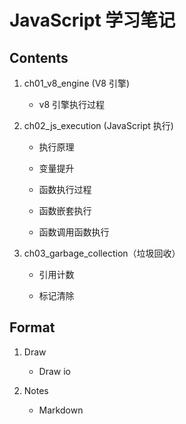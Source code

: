 # JavaScript 学习笔记

## Contents

1. ch01_v8_engine (V8 引擎)

   - v8 引擎执行过程

2. ch02_js_execution (JavaScript 执行)

   - 执行原理

   - 变量提升

   - 函数执行过程

   - 函数嵌套执行

   - 函数调用函数执行

3. ch03_garbage_collection（垃圾回收）

   - 引用计数

   - 标记清除

## Format

1. Draw

   - Draw io

2. Notes

   - Markdown
